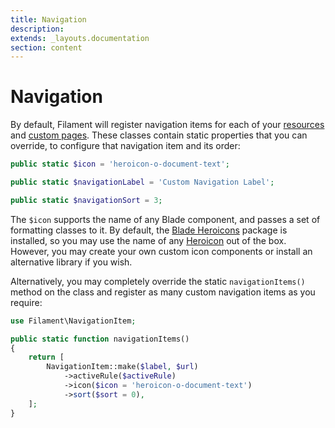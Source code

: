 ```yaml
---
title: Navigation
description:
extends: _layouts.documentation
section: content
---
```


# Navigation

By default, Filament will register navigation items for each of your [resources](/docs/resources) and [custom pages](/docs/pages). These classes contain static properties that you can override, to configure that navigation item and its order:

```php
public static $icon = 'heroicon-o-document-text';

public static $navigationLabel = 'Custom Navigation Label';

public static $navigationSort = 3;
```

The `$icon` supports the name of any Blade component, and passes a set of formatting classes to it. By default, the [Blade Heroicons](https://github.com/blade-ui-kit/blade-heroicons) package is installed, so you may use the name of any [Heroicon](https://heroicons.com) out of the box. However, you may create your own custom icon components or install an alternative library if you wish.

Alternatively, you may completely override the static `navigationItems()` method on the class and register as many custom navigation items as you require:

```php
use Filament\NavigationItem;

public static function navigationItems()
{
    return [
        NavigationItem::make($label, $url)
            ->activeRule($activeRule)
            ->icon($icon = 'heroicon-o-document-text')
            ->sort($sort = 0),
    ];
}
```
